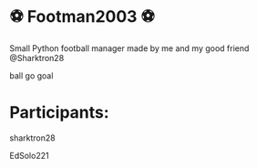 # :soccer: Footman2003 :soccer:
Small Python football manager made by me and my good friend @Sharktron28 

ball go goal

# Participants:

sharktron28 

EdSolo221

